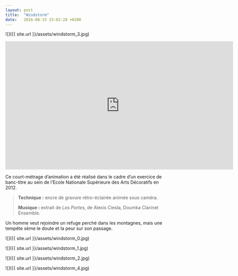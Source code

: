 ```yaml
---
layout: post
title:  "Windstorm"
date:   2016-08-15 15:02:28 +0200
---
```


![]({{ site.url }}/assets/windstorm_3.jpg)

<iframe src="https://player.vimeo.com/video/35993182" width="710" height="400" frameborder="0" webkitallowfullscreen mozallowfullscreen allowfullscreen></iframe>

Ce court-métrage d’animation a été réalisé dans le cadre d’un exercice de banc-titre au sein de l’Ecole Nationale Supérieure des Arts Décoratifs en 2012.

> **Technique :** encre de gravure rétro-éclairée animée sous caméra.
>
> **Musique :** extrait de *Les Portes*, de Alexis Ciesla, Doumka Clarinet Ensemble.

Un homme veut rejoindre un refuge perché dans les montagnes, mais une tempête sème le doute et la peur sur son passage.

![]({{ site.url }}/assets/windstorm_0.jpg)

![]({{ site.url }}/assets/windstorm_1.jpg)

![]({{ site.url }}/assets/windstorm_2.jpg)

![]({{ site.url }}/assets/windstorm_4.jpg)
